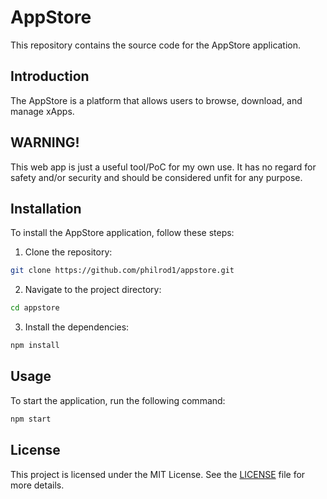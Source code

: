 # AppStore

This repository contains the source code for the AppStore application.

## Introduction

The AppStore is a platform that allows users to browse, download, and manage xApps.

## WARNING!

This web app is just a useful tool/PoC for my own use.  It has no regard for safety and/or security and should be considered unfit for any purpose.

## Installation

To install the AppStore application, follow these steps:

1. Clone the repository:
  ```bash
  git clone https://github.com/philrod1/appstore.git
  ```
2. Navigate to the project directory:
  ```bash
  cd appstore
  ```
3. Install the dependencies:
  ```bash
  npm install
  ```

## Usage

To start the application, run the following command:
```bash
npm start
```

## License

This project is licensed under the MIT License. See the [LICENSE](LICENSE) file for more details.

